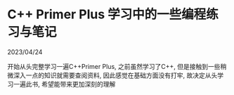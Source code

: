 # C++ Primer Plus 学习中的一些编程练习与笔记

2023/04/24

开始从头完整学习一遍C++Primer Plus, 之前虽然学习了C++, 但是接触到一些稍微深入一点的知识就需要查阅资料, 因此感觉在基础方面没有打牢, 故决定从头学习一遍此书, 希望能带来更加深刻的理解